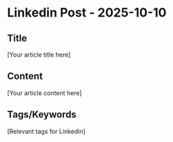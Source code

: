 # Linkedin Post - 2025-10-10

## Title
[Your article title here]

## Content
[Your article content here]

## Tags/Keywords
[Relevant tags for Linkedin]

